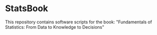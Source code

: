 # StatsBook
This repository contains software scripts for the book: "Fundamentals of Statistics: From Data to Knowledge to Decisions"
